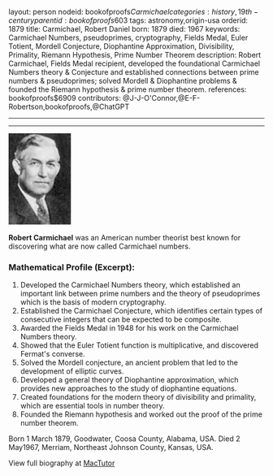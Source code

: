 layout: person
nodeid: bookofproofs$Carmichael
categories: history,19th-century
parentid: bookofproofs$603
tags: astronomy,origin-usa
orderid: 1879
title: Carmichael, Robert Daniel
born: 1879
died: 1967
keywords: Carmichael Numbers, pseudoprimes, cryptography, Fields Medal, Euler Totient, Mordell Conjecture, Diophantine Approximation, Divisibility, Primality, Riemann Hypothesis, Prime Number Theorem
description: Robert Carmichael, Fields Medal recipient, developed the foundational Carmichael Numbers theory & Conjecture and established connections between prime numbers & pseudoprimes; solved Mordell & Diophantine problems & founded the Riemann hypothesis & prime number theorem.
references: bookofproofs$6909
contributors: @J-J-O'Connor,@E-F-Robertson,bookofproofs,@ChatGPT

---



---

![Carmichael.jpg](https://github.com/bookofproofs/bookofproofs.github.io/blob/main/_sources/_assets/images/portraits/Carmichael.jpg?raw=true)

**Robert Carmichael** was an American number theorist best known for discovering what are now called Carmichael numbers.

### Mathematical Profile (Excerpt):
1. Developed the Carmichael Numbers theory, which established an important link between prime numbers and the theory of pseudoprimes which is the basis of modern cryptography.
2. Established the Carmichael Conjecture, which identifies certain types of consecutive integers that can be expected to be composite.
3. Awarded the Fields Medal in 1948 for his work on the Carmichael Numbers theory.
4. Showed that the Euler Totient function is multiplicative, and discovered Fermat's converse.
5. Solved the Mordell conjecture, an ancient problem that led to the development of elliptic curves.
6. Developed a general theory of Diophantine approximation, which provides new approaches to the study of diophantine equations.
7. Created foundations for the modern theory of divisibility and primality, which are essential tools in number theory.
8. Founded the Riemann hypothesis and worked out the proof of the prime number theorem.

Born 1 March 1879, Goodwater, Coosa County, Alabama, USA. Died 2 May1967, Merriam, Northeast Johnson County, Kansas, USA.

View full biography at [MacTutor](https://mathshistory.st-andrews.ac.uk/Biographies/Carmichael/)
